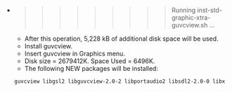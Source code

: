 * >>>>>>>>> Running inst-std-graphic-xtra-guvcview.sh ...
  * After this operation, 5,228 kB of additional disk space will be used.
  * Install guvcview.
  * Insert guvcview in Graphics menu.
  * Disk size = 2679412K. Space Used = 6496K.
  * The following NEW packages will be installed:
  ```bash
  guvcview libgsl2 libguvcview-2.0-2 libportaudio2 libsdl2-2.0-0 libxss1
  ```
